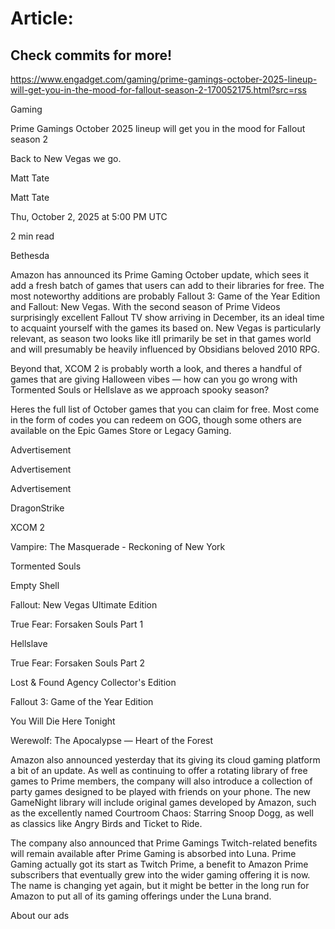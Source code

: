 # Article:

## Check commits for more!
https://www.engadget.com/gaming/prime-gamings-october-2025-lineup-will-get-you-in-the-mood-for-fallout-season-2-170052175.html?src=rss

Gaming

Prime Gamings October 2025 lineup will get you in the mood for Fallout season 2

Back to New Vegas we go.

Matt Tate

Matt Tate

Thu, October 2, 2025 at 5:00 PM UTC

2 min read

Bethesda

Amazon has announced its Prime Gaming October update, which sees it add a fresh batch of games that users can add to their libraries for free. The most noteworthy additions are probably Fallout 3: Game of the Year Edition and Fallout: New Vegas. With the second season of Prime Videos surprisingly excellent Fallout TV show arriving in December, its an ideal time to acquaint yourself with the games its based on. New Vegas is particularly relevant, as season two looks like itll primarily be set in that games world and will presumably be heavily influenced by Obsidians beloved 2010 RPG.

Beyond that, XCOM 2 is probably worth a look, and theres a handful of games that are giving Halloween vibes — how can you go wrong with Tormented Souls or Hellslave as we approach spooky season?

Heres the full list of October games that you can claim for free. Most come in the form of codes you can redeem on GOG, though some others are available on the Epic Games Store or Legacy Gaming.

Advertisement

Advertisement

Advertisement

DragonStrike

XCOM 2

Vampire: The Masquerade - Reckoning of New York

Tormented Souls

Empty Shell

Fallout: New Vegas Ultimate Edition

True Fear: Forsaken Souls Part 1

Hellslave

True Fear: Forsaken Souls Part 2

Lost & Found Agency Collector's Edition

Fallout 3: Game of the Year Edition

You Will Die Here Tonight

Werewolf: The Apocalypse — Heart of the Forest

Amazon also announced yesterday that its giving its cloud gaming platform a bit of an update. As well as continuing to offer a rotating library of free games to Prime members, the company will also introduce a collection of party games designed to be played with friends on your phone. The new GameNight library will include original games developed by Amazon, such as the excellently named Courtroom Chaos: Starring Snoop Dogg, as well as classics like Angry Birds and Ticket to Ride.

The company also announced that Prime Gamings Twitch-related benefits will remain available after Prime Gaming is absorbed into Luna. Prime Gaming actually got its start as Twitch Prime, a benefit to Amazon Prime subscribers that eventually grew into the wider gaming offering it is now. The name is changing yet again, but it might be better in the long run for Amazon to put all of its gaming offerings under the Luna brand.

About our ads